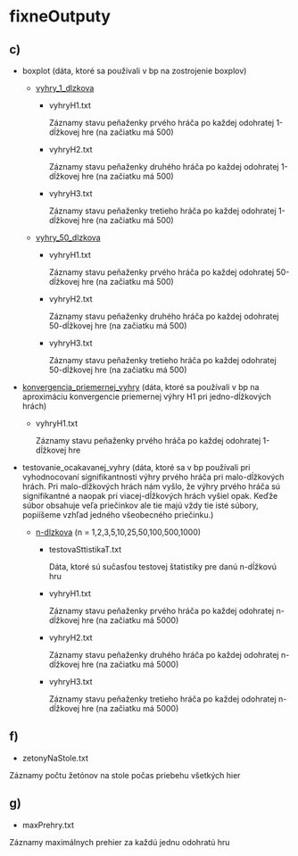 # fixneOutputy
## c)
  - boxplot (dáta, ktoré sa použivali v bp na zostrojenie boxplov)
    - [vyhry_1_dlzkova](https://github.com/devAdam117/bp/tree/main/codes/mangKung/fixneOutputy/c\)/boxplot/vyhry_1-dlzkova)
      - vyhryH1.txt 
         
        Záznamy stavu peňaženky prvého hráča po každej odohratej 1-dĺžkovej hre (na začiatku má 500)
      - vyhryH2.txt

        Záznamy stavu peňaženky druhého hráča po každej odohratej 1-dĺžkovej hre (na začiatku má 500)
      - vyhryH3.txt

        Záznamy stavu peňaženky tretieho hráča po každej odohratej 1-dĺžkovej hre (na začiatku má 500)
    - [vyhry_50_dlzkova](https://github.com/devAdam117/bp/tree/main/codes/mangKung/fixneOutputy/c\)/boxplot/vyhry_50-dlzkova)
      - vyhryH1.txt
      
        Záznamy stavu peňaženky prvého hráča po každej odohratej 50-dĺžkovej hre (na začiatku má 500)
      - vyhryH2.txt

        Záznamy stavu peňaženky druhého hráča po každej odohratej 50-dĺžkovej hre (na začiatku má 500)
      - vyhryH3.txt

        Záznamy stavu peňaženky tretieho hráča po každej odohratej 50-dĺžkovej hre (na začiatku má 500)
  - [konvergencia_priemernej_vyhry](https://github.com/devAdam117/bp/blob/main/codes/mangKung/fixneOutputy/c\)/konvergencia_priemernej_vyhry/vyhryH1.txt) (dáta, ktoré sa používali v bp na aproximáciu konvergencie priemernej výhry H1 pri jedno-dĺžkových hrách)
    - vyhryH1.txt 
      
      Záznamy stavu peňaženky prvého hráča po každej odohratej 1-dĺžkovej hre

  - testovanie_ocakavanej_vyhry (dáta, ktoré sa v bp používali pri vyhodnocovaní signifikantnosti výhry prvého hráča pri malo-dĺžkových hrách. Pri malo-dĺžkových hrách nám vyšlo, že výhry prvého hráča sú signifikantné a naopak pri viacej-dĺžkových hrách vyšiel opak. Keďže súbor obsahuje veľa priečinkov ale tie majú vždy tie isté súbory, popiíšeme vzhľad jedného všeobecného priečinku.)
    - [n-dlzkova](https://github.com/devAdam117/bp/tree/main/codes/mangKung/fixneOutputy/c\)/testovanie_ocakavanej_vyhry/3-dlzkova) (n = 1,2,3,5,10,25,50,100,500,1000)
      - testovaSttistikaT.txt

        Dáta, ktoré sú sučasťou testovej štatistiky pre danú n-dĺžkovú hru
      - vyhryH1.txt 
         
        Záznamy stavu peňaženky prvého hráča po každej odohratej n-dĺžkovej hre (na začiatku má 5000)
      - vyhryH2.txt

        Záznamy stavu peňaženky druhého hráča po každej odohratej n-dĺžkovej hre (na začiatku má 5000)
      - vyhryH3.txt

        Záznamy stavu peňaženky tretieho hráča po každej odohratej n-dĺžkovej hre (na začiatku má 5000)
  ## f)
   - zetonyNaStole.txt
     
   Záznamy počtu žetónov na stole počas priebehu všetkých hier
  ## g) 
   - maxPrehry.txt

   Záznamy maximálnych prehier za každú jednu odohratú hru
